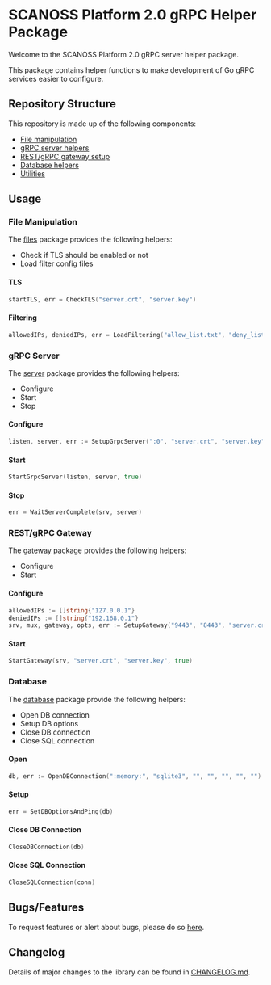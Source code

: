 # SCANOSS Platform 2.0 gRPC Helper Package
Welcome to the SCANOSS Platform 2.0 gRPC server helper package.

This package contains helper functions to make development of Go gRPC services easier to configure.

## Repository Structure
This repository is made up of the following components:
* [File manipulation](pkg/files/files.go)
* [gRPC server helpers](pkg/grpc/server/server.go)
* [REST/gRPC gateway setup](pkg/grpc/gateway/gateway.go)
* [Database helpers](pkg/grpc/database/database.go)
* [Utilities](pkg/grpc/utils/utils.go)

## Usage
### File Manipulation
The [files](pkg/files) package provides the following helpers:
* Check if TLS should be enabled or not
* Load filter config files

#### TLS
```go
startTLS, err = CheckTLS("server.crt", "server.key")
```

#### Filtering
```go
allowedIPs, deniedIPs, err = LoadFiltering("allow_list.txt", "deny_list.txt")
```
### gRPC Server
The [server](pkg/grpc/server) package provides the following helpers:
* Configure
* Start
* Stop

#### Configure
```go
listen, server, err := SetupGrpcServer(":0", "server.crt", "server.key", allowedIPs, deniedIPs, true, true, false)
```

#### Start
```go
StartGrpcServer(listen, server, true)
```

#### Stop
```go
err = WaitServerComplete(srv, server)
```

### REST/gRPC Gateway
The [gateway](pkg/grpc/gateway) package provides the following helpers:
* Configure
* Start

#### Configure
```go
allowedIPs := []string{"127.0.0.1"}
deniedIPs := []string{"192.168.0.1"}
srv, mux, gateway, opts, err := SetupGateway("9443", "8443", "server.crt", allowedIPs, deniedIPs, true, false, true)
```
#### Start
```go
StartGateway(srv, "server.crt", "server.key", true)
```

### Database
The [database](pkg/grpc/database) package provide the following helpers:
* Open DB connection
* Setup DB options
* Close DB connection
* Close SQL connection

#### Open
```go
db, err := OpenDBConnection(":memory:", "sqlite3", "", "", "", "", "")
```

#### Setup
```go
err = SetDBOptionsAndPing(db)
```

#### Close DB Connection
```go
CloseDBConnection(db)
```

#### Close SQL Connection
```go
CloseSQLConnection(conn)
```

## Bugs/Features
To request features or alert about bugs, please do so [here](https://github.com/scanoss/go-grpc-helper/issues).

## Changelog
Details of major changes to the library can be found in [CHANGELOG.md](CHANGELOG.md).
